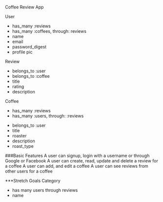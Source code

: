 Coffee Review App

User
- has_many :reviews
- has_many :coffees, through: reviews
- name
- email
- password_digest
- profile pic

Review
- belongs_to :user
- belongs_to :coffee
- title
- rating
- description


Coffee
- has_many :reviews
- has_many :users, through: :reviews
<!-- - belongs_to :category -->
- belongs_to :user
- title
- roaster
- description
- roast_type

###Basic Features
A user can signup, login with a username or through Google or Facebook
A user can create, read, update and delete a review for a coffee
A user can add, and edit a coffee
A user can see reviews from other users for a coffee


***Stretch Goals
Category
- has many users through reviews
- name

<!--
Comment
- belongs_to :user
- belongs_to :coffee
- text -->
